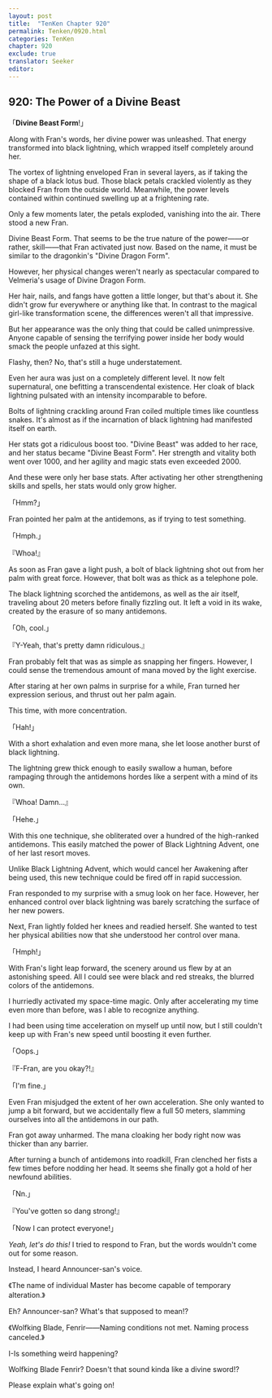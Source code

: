 ```yaml
---
layout: post
title:  "TenKen Chapter 920"
permalink: Tenken/0920.html
categories: TenKen
chapter: 920
exclude: true
translator: Seeker
editor: 
---
```

<h2>920: The Power of a Divine Beast</h2>

「**Divine Beast Form**!」

Along with Fran's words, her divine power was unleashed. That energy transformed into black lightning, which wrapped itself completely around her.

The vortex of lightning enveloped Fran in several layers, as if taking the shape of a black lotus bud. Those black petals crackled violently as they blocked Fran from the outside world. Meanwhile, the power levels contained within continued swelling up at a frightening rate.

Only a few moments later, the petals exploded, vanishing into the air. There stood a new Fran.

Divine Beast Form. That seems to be the true nature of the power――or rather, skill――that Fran activated just now. Based on the name, it must be similar to the dragonkin's "Divine Dragon Form".

However, her physical changes weren't nearly as spectacular compared to Velmeria's usage of Divine Dragon Form.

Her hair, nails, and fangs have gotten a little longer, but that's about it. She didn't grow fur everywhere or anything like that. In contrast to the magical girl-like transformation scene, the differences weren't all that impressive.

But her appearance was the only thing that could be called unimpressive. Anyone capable of sensing the terrifying power inside her body would smack the people unfazed at this sight.

Flashy, then? No, that's still a huge understatement.

Even her aura was just on a completely different level. It now felt supernatural, one befitting a transcendental existence. Her cloak of black lightning pulsated with an intensity incomparable to before.

Bolts of lightning crackling around Fran coiled multiple times like countless snakes. It's almost as if the incarnation of black lightning had manifested itself on earth.

Her stats got a ridiculous boost too. "Divine Beast" was added to her race, and her status became "Divine Beast Form". Her strength and vitality both went over 1000, and her agility and magic stats even exceeded 2000.

And these were only her base stats. After activating her other strengthening skills and spells, her stats would only grow higher.

「Hmm?」

Fran pointed her palm at the antidemons, as if trying to test something.

「Hmph.」

『Whoa!』

As soon as Fran gave a light push, a bolt of black lightning shot out from her palm with great force. However, that bolt was as thick as a telephone pole.

The black lightning scorched the antidemons, as well as the air itself, traveling about 20 meters before finally fizzling out. It left a void in its wake, created by the erasure of so many antidemons.

「Oh, cool.」

『Y-Yeah, that's pretty damn ridiculous.』

Fran probably felt that was as simple as snapping her fingers. However, I could sense the tremendous amount of mana moved by the light exercise.

After staring at her own palms in surprise for a while, Fran turned her expression serious, and thrust out her palm again.

This time, with more concentration.

「Hah!」

With a short exhalation and even more mana, she let loose another burst of black lightning.

The lightning grew thick enough to easily swallow a human, before rampaging through the antidemons hordes like a serpent with a mind of its own.

『Whoa! Damn...』

「Hehe.」

With this one technique, she obliterated over a hundred of the high-ranked antidemons. This easily matched the power of Black Lightning Advent, one of her last resort moves.

Unlike Black Lightning Advent, which would cancel her Awakening after being used, this new technique could be fired off in rapid succession.

Fran responded to my surprise with a smug look on her face. However, her enhanced control over black lightning was barely scratching the surface of her new powers.

Next, Fran lightly folded her knees and readied herself. She wanted to test her physical abilities now that she understood her control over mana.

「Hmph!」

With Fran's light leap forward, the scenery around us flew by at an astonishing speed. All I could see were black and red streaks, the blurred colors of the antidemons.

I hurriedly activated my space-time magic. Only after accelerating my time even more than before, was I able to recognize anything.

I had been using time acceleration on myself up until now, but I still couldn't keep up with Fran's new speed until boosting it even further.

「Oops.」

『F-Fran, are you okay?!』

「I'm fine.」

Even Fran misjudged the extent of her own acceleration. She only wanted to jump a bit forward, but we accidentally flew a full 50 meters, slamming ourselves into all the antidemons in our path.

Fran got away unharmed. The mana cloaking her body right now was thicker than any barrier.

After turning a bunch of antidemons into roadkill, Fran clenched her fists a few times before nodding her head. It seems she finally got a hold of her newfound abilities.

「Nn.」

『You've gotten so dang strong!』

「Now I can protect everyone!」

*Yeah, let's do this!* I tried to respond to Fran, but the words wouldn't come out for some reason.

Instead, I heard Announcer-san's voice.

《The name of individual Master has become capable of temporary alteration.》

Eh? Announcer-san? What's that supposed to mean!?

《Wolfking Blade, Fenrir――Naming conditions not met. Naming process canceled.》

I-Is something weird happening?

Wolfking Blade Fenrir? Doesn't that sound kinda like a divine sword!?

Please explain what's going on!








